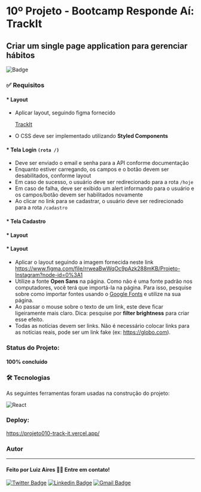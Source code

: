 # 10º Projeto - Bootcamp Responde Aí: TrackIt 

## Criar um single page application para gerenciar hábitos

![Badge](https://img.shields.io/github/license/lfaires/Instagram)

### ✅ Requisitos

#### * Layout

- Aplicar layout, seguindo figma fornecido

    [TrackIt](https://www.figma.com/file/3r8MSf9dIPuFlvZHuHTZXF/TrackIt?node-id=0%3A1)

- O CSS deve ser implementado utilizando **Styled Components**

#### * Tela Login `(rota /)`

- Deve ser enviado o email e senha para a API conforme documentação
- Enquanto estiver carregando, os campos e o botão devem ser desabilitados, conforme layout
- Em caso de sucesso, o usuário deve ser redirecionado para a rota `/hoje`
- Em caso de falha, deve ser exibido um alert informando para o usuário e os campos/botão devem ser habilitados novamente
- Ao clicar no link para se cadastrar, o usuário deve ser redirecionado para a rota `/cadastro`

#### * Tela Cadastro

#### * Layout

#### * Layout
* Aplicar o layout seguindo a imagem fornecida neste link https://www.figma.com/file/rrweaBwWqOc9pAzk288mKB/Projeto-Instagram?node-id=0%3A1
* Utilize a fonte **Open Sans** na página. Como não é uma fonte padrão nos computadores, você terá que importá-la na página. Para isso, pesquise sobre como importar fontes usando o [Google Fonts](https://fonts.google.com/) e utilize na sua página.
* Ao passar o mouse sobre o texto de um link, este deve ficar ligeiramente mais claro. Dica: pesquise por **filter brightness** para criar esse efeito.
* Todas as notícias devem ser links. Não é necessário colocar links para as notícias reais, pode ser um link fake (ex: https://globo.com).

### Status do Projeto:

####  100% concluído

### 🛠 Tecnologias

As seguintes ferramentas foram usadas na construção do projeto:

<img alt="React" src="https://img.shields.io/badge/react-%2320232a.svg?style=for-the-badge&logo=react&logoColor=%2361DAFB"/>

### Deploy:

https://projeto010-track-it.vercel.app/


### Autor
---

#### Feito por Luiz Aires 👋🏽 Entre em contato!

[![Twitter Badge](https://img.shields.io/badge/-@lfaires4-1ca0f1?style=flat-square&labelColor=1ca0f1&logo=twitter&logoColor=white&link=https://twitter.com/lfaires4)](https://twitter.com/lfaires4) 
[![Linkedin Badge](https://img.shields.io/badge/-Luiz_Fernando_Aires-blue?style=flat-square&logo=Linkedin&logoColor=white&link=https://www.linkedin.com/in/lfaires4/)](https://www.linkedin.com/in/lfaires4/) 
[![Gmail Badge](https://img.shields.io/badge/-lfaires@gmail.com-c14438?style=flat-square&logo=Gmail&logoColor=white&link=mailto:lfaires@gmail.com)](mailto:lfaires@gmail.com)
